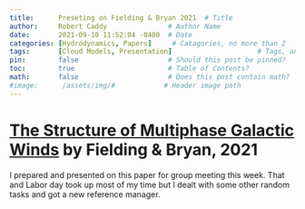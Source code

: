```yaml
---
title:      Preseting on Fielding & Bryan 2021  # Title
author:     Robert Caddy               # Author Name
date:       2021-09-10 11:52:04 -0400  # Date
categories: [Hydrodynamics, Papers]     # Catagories, no more than 2
tags:       [Cloud Models, Presentation]                     # Tags, any number
pin:        false                      # Should this post be pinned?
toc:        true                       # Table of Contents?
math:       false                      # Does this post contain math?
#image:      /assets/img/#            # Header image path
---
```


# [The Structure of Multiphase Galactic Winds](https://arxiv.org/pdf/2108.05355.pdf) by Fielding & Bryan, 2021
I prepared and presented on this paper for group meeting this week. That and
Labor day took up most of my time but I dealt with some other random tasks and
got a new reference manager.